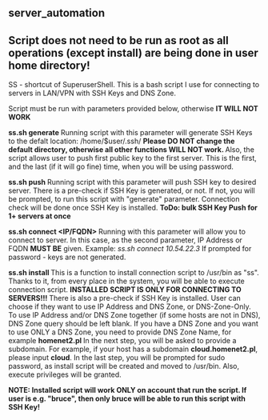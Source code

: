 ## server_automation
## Script does not need to be run as root as all operations (except install) are being done in user home directory!
SS - shortcut of SuperuserShell. This is a bash script I use for connecting to servers in LAN/VPN with SSH Keys and DNS Zone. 

Script must be run with parameters provided below, otherwise <b>IT WILL NOT WORK</b>

<b>ss.sh generate </b>
Running script with this parameter will generate SSH Keys to the defalt location: /home/$user/.ssh/
<b> Please DO NOT change the default directory, otherwise all other functions WILL NOT work. </b>
Also, the script allows user to push first public key to the first server. This is the first, and the last (if it will go fine) time, when you will be using password. 

<b>ss.sh push </b>
Running script with this parameter will push SSH key to desired server. 
There is a pre-check if SSH Key is generated, or not. If not, you will be prompted, to run this script with "generate" parameter. 
Connection check will be done once SSH Key is installed.
<b>ToDo: bulk SSH Key Push for 1+ servers at once </b>

<b> ss.sh connect <IP/FQDN> </b>
Running with this parameter will allow you to connect to server. In this case, as the second parameter, IP Address or FQDN <b>MUST BE</b> given. 
Example: <i> ss.sh connect 10.54.22.3 </i>
If prompted for password - keys are not generated.

<b>ss.sh install </b>
This is a function to install connection script to /usr/bin as "ss". Thanks to it, from every place in the system, you will be able to execute connection script. 
<b>INSTALLED SCRIPT IS ONLY FOR CONNECTING TO SERVERS!!! </b>
There is also a pre-check if SSH Key is installed. 
User can choose if they want to use IP Address and DNS Zone, or DNS-Zone-Only. 
To use IP Address and/or DNS Zone together (if some hosts are not in DNS), DNS Zone query should be left blank. 
If you have a DNS Zone and you want to use ONLY a DNS Zone, you need to provide DNS Zone Name, for example <b> homenet2.pl </b>
In the next step, you will be asked to provide a subdomain. For example, if your host has a subdomain <b>cloud.homenet2.pl</b>, please input <b>cloud</b>.
In the last step, you will be prompted for sudo password, as install script will be created and moved to /usr/bin. Also, execute privileges will be granted. 

<b>NOTE: Installed script will work ONLY on account that run the script. If user is e.g. "bruce", then only bruce will be able to run this script with SSH Key! </b>
